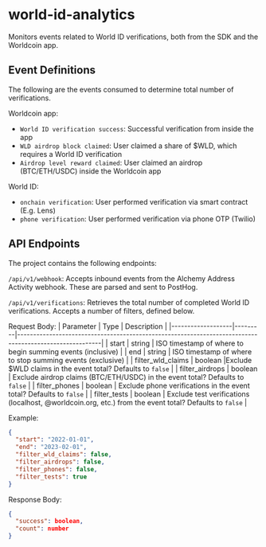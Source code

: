 # world-id-analytics

Monitors events related to World ID verifications, both from the SDK and the Worldcoin app.

## Event Definitions

The following are the events consumed to determine total number of verifications.

Worldcoin app:

- `World ID verification success`: Successful verification from inside the app
- `WLD airdrop block claimed`: User claimed a share of $WLD, which requires a World ID verification
- `Airdrop level reward claimed`: User claimed an airdrop (BTC/ETH/USDC) inside the Worldcoin app

World ID:

- `onchain verification`: User performed verification via smart contract (E.g. Lens)
- `phone verification`: User performed verification via phone OTP (Twilio)

## API Endpoints

The project contains the following endpoints:

`/api/v1/webhook`: Accepts inbound events from the Alchemy Address Activity webhook. These are parsed and sent to PostHog.

`/api/v1/verifications`: Retrieves the total number of completed World ID verifications. Accepts a number of filters, defined below.

Request Body:
| Parameter | Type | Description |
|-------------------|---------|--------------------------------------------------------------------------------------------------------|
| start | string | ISO timestamp of where to begin summing events (inclusive) |
| end | string | ISO timestamp of where to stop summing events (exclusive) |
| filter_wld_claims | boolean |Exclude $WLD claims in the event total? Defaults to `false` |
| filter_airdrops | boolean | Exclude airdrop claims (BTC/ETH/USDC) in the event total? Defaults to `false` |
| filter_phones | boolean | Exclude phone verifications in the event total? Defaults to `false` |
| filter_tests | boolean | Exclude test verifications (localhost, @worldcoin.org, etc.) from the event total? Defaults to `false` |

Example:

```json
{
  "start": "2022-01-01",
  "end": "2023-02-01",
  "filter_wld_claims": false,
  "filter_airdrops": false,
  "filter_phones": false,
  "filter_tests": true
}
```

Response Body:

```json
{
  "success": boolean,
  "count": number
}
```
